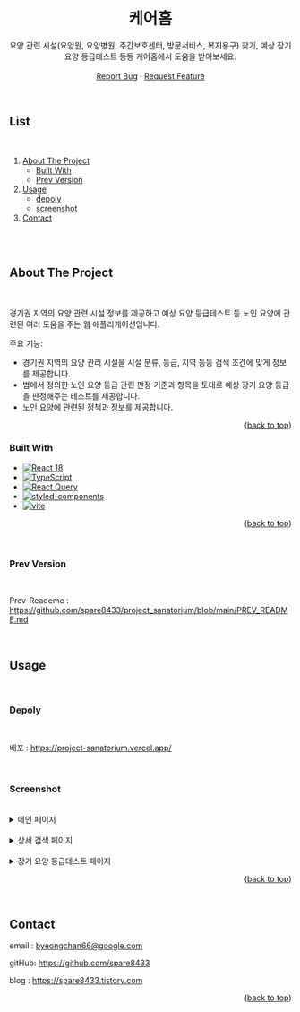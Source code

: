 <!-- Improved compatibility of back to top link: See: https://github.com/spare8433/project_sanatorium/pull/73 -->

<a name="readme-top"></a>

<!-- [![Contributors][contributors-shield]][contributors-url] [![Forks][forks-shield]][forks-url] [![Stargazers][stars-shield]][stars-url] [![Issues][issues-shield]][issues-url] [![MIT License][license-shield]][license-url] -->

<!-- PROJECT LOGO -->
<br />
<div align="center">

  <h1 align="center">케어홈</h1>

  <p align="center">
    요양 관련 시설(요양원, 요양병원, 주간보호센터, 방문서비스, 복지용구) 찾기, 예상 장기 요양 등급테스트 등등 케어홈에서 도움을 받아보세요.
    <br />
    <br />  
    <a href="https://github.com/spare8433/project_sanatorium/issues">Report Bug</a>
    ·
    <a href="https://github.com/spare8433/project_sanatorium/issues">Request Feature</a>
  </p>
</div>

<br />

<!-- TABLE OF CONTENTS -->

## List

<br />

  <ol>
    <li>
      <a href="#about-the-project">About The Project</a>
      <ul>
        <li><a href="#built-with">Built With</a></li>
        <li><a href="#prev-version">Prev Version</a></li>
      </ul>
    </li>
    <li>
      <a href="#usage">Usage</a>
      <ul>
        <li><a href="#depoly">depoly</a></li>
        <li><a href="#screenshot">screenshot</a></li>
      </ul>
    </li>
    <li><a href="#contact">Contact</a></li>
  </ol>

<br /><br />

<!-- ABOUT THE PROJECT -->

## About The Project

<br />

경기권 지역의 요양 관련 시설 정보를 제공하고 예상 요양 등급테스트 등 노인 요양에 관련된 여러 도움을 주는 웹 애플리케이션입니다.

주요 기능:

- 경기권 지역의 요양 관리 시설을 시설 분류, 등급, 지역 등등 검색 조건에 맞게 정보를 제공합니다.
- 법에서 정의한 노인 요양 등급 관련 판정 기준과 항목을 토대로 예상 장기 요양 등급을 판정해주는 테스트를 제공합니다.
- 노인 요양에 관련된 정책과 정보를 제공합니다.

<p align="right">(<a href="#readme-top">back to top</a>)</p>

### Built With

- [![React 18][React.js]][React-url]
- [![TypeScript][TypeScript]][TypeScript-url]
- [![React Query][ReactQuery-shield]][ReactQuery-url]
- [![styled-components][styled-components]][styled-components-url]
- [![vite][vite]][vite-url]

<p align="right">(<a href="#readme-top">back to top</a>)</p>

<br />

### Prev Version

<br />

Prev-Reademe : https://github.com/spare8433/project_sanatorium/blob/main/PREV_README.md

<br />

<!-- USAGE EXAMPLES -->

## Usage

<br />

### Depoly

<br />

배포 : https://project-sanatorium.vercel.app/

<br />

### Screenshot

<br />

<details style="text-align:top">
  <summary>메인 페이지</summary>
  <img src="https://github.com/spare8433/project_sanatorium/assets/80731330/66c0dcdd-7109-4117-aa34-11174f0b0606" style="width:400px">
  <img src="https://github.com/spare8433/project_sanatorium/assets/80731330/1ae13715-6803-494f-af4d-f95c0549d620" style="width:400px">
</details>

<br />

<details>
  <summary>상세 검색 페이지</summary>
  <img src="https://github.com/spare8433/project_sanatorium/assets/80731330/5ca69941-060c-4c26-9fde-ebbf4047e356" style="width:400px">
  <img src="https://github.com/spare8433/project_sanatorium/assets/80731330/f9d79b74-b38d-4969-b0d6-5bf65b73d80a" style="width:400px">    
</details>

<br />

<details>
  <summary>장기 요양 등급테스트 페이지</summary>
  <img src="https://github.com/spare8433/project_sanatorium/assets/80731330/2ac35602-5627-4fc7-8a96-d986b86621df" style="width:400px">
  <img src="https://github.com/spare8433/project_sanatorium/assets/80731330/b3cdc375-754e-4bcd-a880-cdf38d8da782" style="width:400px">    
</details>

<p align="right">(<a href="#readme-top">back to top</a>)</p>

<br />

<!-- CONTACT -->

## Contact

email : byeongchan66@google.com

gitHub: https://github.com/spare8433

blog : https://spare8433.tistory.com

<p align="right">(<a href="#readme-top">back to top</a>)</p>

<!-- MARKDOWN LINKS & IMAGES -->
<!-- https://www.markdownguide.org/basic-syntax/#reference-style-links -->

[contributors-shield]: https://img.shields.io/github/contributors/othneildrew/Best-README-Template.svg?style=for-the-badge
[contributors-url]: https://github.com/spare8433/project_sanatorium/graphs/contributors
[forks-shield]: https://img.shields.io/github/forks/othneildrew/Best-README-Template.svg?style=for-the-badge
[forks-url]: https://github.com/spare8433/project_sanatorium/network/members
[stars-shield]: https://img.shields.io/github/stars/othneildrew/Best-README-Template.svg?style=for-the-badge
[stars-url]: https://github.com/spare8433/project_sanatorium/stargazers
[issues-shield]: https://img.shields.io/github/issues/othneildrew/Best-README-Template.svg?style=for-the-badge
[issues-url]: https://github.com/spare8433/project_sanatorium/issues
[license-shield]: https://img.shields.io/github/license/othneildrew/Best-README-Template.svg?style=for-the-badge
[license-url]: https://github.com/spare8433/project_sanatorium/blob/master/LICENSE.txt
[product-screenshot]: images/screenshot.png
[Next.js]: https://img.shields.io/badge/next.js-000000?style=for-the-badge&logo=nextdotjs&logoColor=white
[Next-url]: https://nextjs.org/
[React.js]: https://img.shields.io/badge/React-20232A?style=for-the-badge&logo=react&logoColor=61DAFB
[React-url]: https://reactjs.org/
[TypeScript]: https://img.shields.io/badge/TypeScript-3178C6?style=for-the-badge&logo=TypeScript&logoColor=white
[TypeScript-url]: https://styled-components.com/
[ReactQuery-shield]: https://img.shields.io/badge/reactquery-000000?style=for-the-badge&logo=react-query&logoColor=FF4154
[ReactQuery-url]: https://tanstack.com/query/v5/
[styled-components]: https://img.shields.io/badge/styled-components-DB7093?style=for-the-badge&logo=styled-components&logoColor=white
[styled-components-url]: https://styled-components.com/
[vite]: https://img.shields.io/badge/vite-646CFF?style=for-the-badge&logo=vite&logoColor=white
[vite-url]: https://vite.com/
